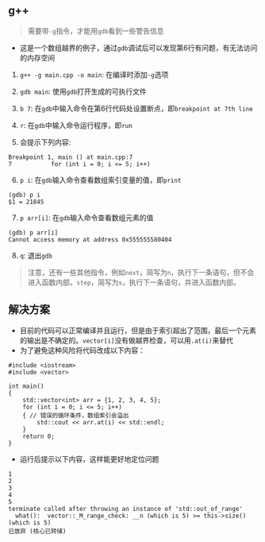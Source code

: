## g++
> 需要带`-g`指令，才能用`gdb`看到一些警告信息

- 这是一个数组越界的例子，通过`gdb`调试后可以发现第6行有问题，有无法访问的内存空间

1. `g++ -g main.cpp -o main`: 在编译时添加`-g`选项

2. `gdb main`: 使用`gdb`打开生成的可执行文件

3. `b 7`: 在`gdb`中输入命令在第6行代码处设置断点，即`breakpoint at 7th line`

4. `r`: 在`gdb`中输入命令运行程序，即`run`

5. 会提示下列内容:
```
Breakpoint 1, main () at main.cpp:7
7           for (int i = 0; i <= 5; i++)
```
6. `p i`: 在`gdb`输入命令查看数组索引变量的值，即`print`
```
(gdb) p i
$1 = 21845
```
7. `p arr[i]`: 在`gdb`输入命令查看数组元素的值
```
(gdb) p arr[i]
Cannot access memory at address 0x555555580404
```
8. `q`: 退出`gdb`

> 注意，还有一些其他指令，例如`next`，简写为`n`，执行下一条语句，但不会进入函数内部。`step`，简写为`s`，执行下一条语句，并进入函数内部。

## 解决方案

- 目前的代码可以正常编译并且运行，但是由于索引超出了范围，最后一个元素的输出是不确定的。`vector[i]`没有做越界检查，可以用`.at(i)`来替代
- 为了避免这种风险将代码改成以下内容：
```
#include <iostream>
#include <vector>

int main()
{
    std::vector<int> arr = {1, 2, 3, 4, 5};
    for (int i = 0; i <= 5; i++)
    { // 错误的循环条件，数组索引会溢出
        std::cout << arr.at(i) << std::endl;
    }
    return 0;
}

```
- 运行后提示以下内容，这样能更好地定位问题
```
1
2
3
4
5
terminate called after throwing an instance of 'std::out_of_range'
  what():  vector::_M_range_check: __n (which is 5) >= this->size() (which is 5)
已放弃 (核心已转储)

```